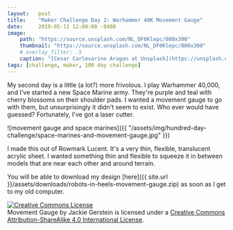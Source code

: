 ```yaml
---
layout:   post
title:    "Maker Challenge Day 2: Warhammer 40K Movement Gauge"
date:     2019-05-11 12:00:00 -0400
image:
    path: "https://source.unsplash.com/NL_DF0Klepc/800x300"
    thumbnail: "https://source.unsplash.com/NL_DF0Klepc/800x300"
    # overlay_filter: .5
    caption: "[Cesar Carlevarino Aragon at Unsplash](https://unsplash.com/photos/NL_DF0Klepc)"
tags: [challenge, maker, 100 day challenge]
---
```

My second day is a little (a lot?) more frivolous. I play Warhammer 40,000, and I've started a new Space Marine army. They're purple and teal with cherry blossoms on their shoulder pads. I wanted a movement gauge to go with them, but unsurprisingly it didn't seem to exist. Who ever would have guessed? Fortunately, I've got a laser cutter.

![movement gauge and space marines]({{ "/assets/img/hundred-day-challenge/space-marines-and-movement-gauge.jpg" }})

I made this out of Rowmark Lucent. It's a very thin, flexible, translucent acrylic sheet. I wanted something thin and flexible to squeeze it in between models that are near each other and around terrain.

You will be able to download my design [here]({{ site.url }}/assets/downloads/robots-in-heels-movement-gauge.zip) as soon as I get to my old computer.

<!-- Licensing info -->
<a rel="license" href="http://creativecommons.org/licenses/by-sa/4.0/"><img alt="Creative Commons License" style="border-width:0" src="https://i.creativecommons.org/l/by-sa/4.0/88x31.png" /></a><br /><span xmlns:dct="http://purl.org/dc/terms/" property="dct:title">Movement Gauge</span> by <span xmlns:cc="http://creativecommons.org/ns#" property="cc:attributionName">Jackie Gerstein</span> is licensed under a <a rel="license" href="http://creativecommons.org/licenses/by-sa/4.0/">Creative Commons Attribution-ShareAlike 4.0 International License</a>.